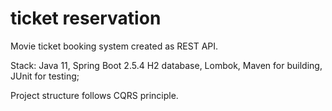 # ticket reservation

Movie ticket booking system created as REST API.

Stack: 
Java 11,
Spring Boot 2.5.4
H2 database,
Lombok,
Maven for building,
JUnit for testing;

Project structure follows CQRS principle.

